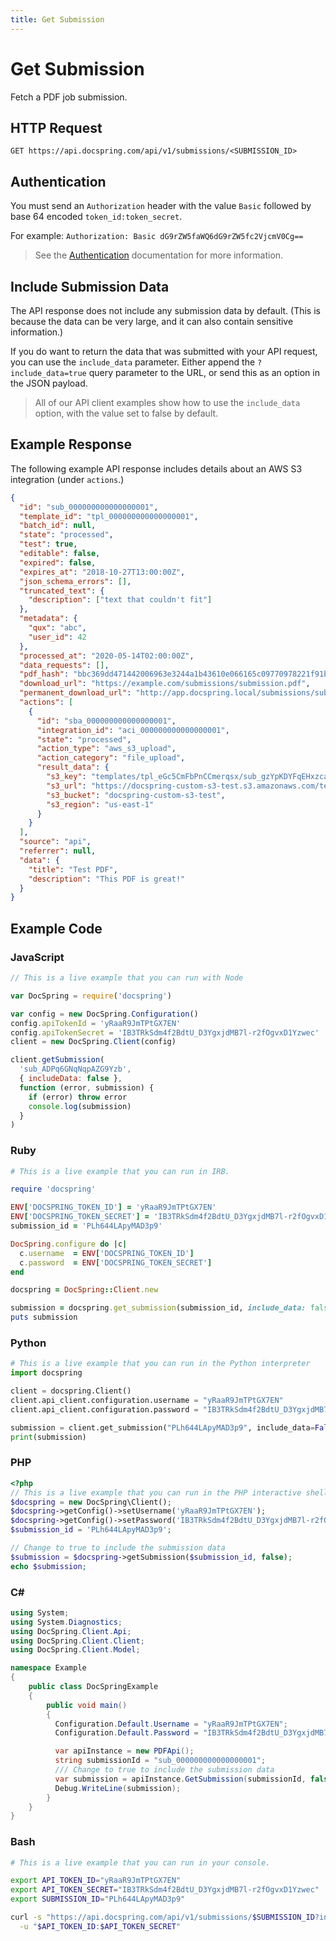 ```yaml
---
title: Get Submission
---
```


# Get Submission

Fetch a PDF job submission.

## HTTP Request

`GET https://api.docspring.com/api/v1/submissions/<SUBMISSION_ID>`

## Authentication

You must send an `Authorization` header with the value `Basic` followed by base 64 encoded `token_id:token_secret`.

For example: `Authorization: Basic dG9rZW5faWQ6dG9rZW5fc2VjcmV0Cg==`

> See the [Authentication](../install-api-client/authentication) documentation for more information.

## Include Submission Data

The API response does not include any submission data by default. (This is because the data can be very large, and it can also contain sensitive information.)

If you do want to return the data that was submitted with your API request, you can use the `include_data` parameter. Either append the `?include_data=true` query parameter to the URL, or send this as an option in the JSON payload.

> All of our API client examples show how to use the `include_data` option, with the value set to false by default.

## Example Response

The following example API response includes details about an AWS S3 integration (under `actions`.)

```json
{
  "id": "sub_000000000000000001",
  "template_id": "tpl_000000000000000001",
  "batch_id": null,
  "state": "processed",
  "test": true,
  "editable": false,
  "expired": false,
  "expires_at": "2018-10-27T13:00:00Z",
  "json_schema_errors": [],
  "truncated_text": {
    "description": ["text that couldn't fit"]
  },
  "metadata": {
    "qux": "abc",
    "user_id": 42
  },
  "processed_at": "2020-05-14T02:00:00Z",
  "data_requests": [],
  "pdf_hash": "bbc369dd471442006963e3244a1b43610e066165c09770978221f91bd7ace8f5",
  "download_url": "https://example.com/submissions/submission.pdf",
  "permanent_download_url": "http://app.docspring.local/submissions/sub_000000000000000001/download",
  "actions": [
    {
      "id": "sba_000000000000000001",
      "integration_id": "aci_000000000000000001",
      "state": "processed",
      "action_type": "aws_s3_upload",
      "action_category": "file_upload",
      "result_data": {
        "s3_key": "templates/tpl_eGc5CmFbPnCCmerqsx/sub_gzYpKDYFqEHxzca4kK.pdf",
        "s3_url": "https://docspring-custom-s3-test.s3.amazonaws.com/templates/tpl_eGc5CmFbPnCCmerqsx/sub_gzYpKDYFqEHxzca4kK.pdf",
        "s3_bucket": "docspring-custom-s3-test",
        "s3_region": "us-east-1"
      }
    }
  ],
  "source": "api",
  "referrer": null,
  "data": {
    "title": "Test PDF",
    "description": "This PDF is great!"
  }
}
```

## Example Code

### JavaScript

```javascript
// This is a live example that you can run with Node

var DocSpring = require('docspring')

var config = new DocSpring.Configuration()
config.apiTokenId = 'yRaaR9JmTPtGX7EN'
config.apiTokenSecret = 'IB3TRkSdm4f2BdtU_D3YgxjdMB7l-r2fOgvxD1Yzwec'
client = new DocSpring.Client(config)

client.getSubmission(
  'sub_ADPq6GNqNqpAZG9Yzb',
  { includeData: false },
  function (error, submission) {
    if (error) throw error
    console.log(submission)
  }
)
```

### Ruby

```ruby
# This is a live example that you can run in IRB.

require 'docspring'

ENV['DOCSPRING_TOKEN_ID'] = 'yRaaR9JmTPtGX7EN'
ENV['DOCSPRING_TOKEN_SECRET'] = 'IB3TRkSdm4f2BdtU_D3YgxjdMB7l-r2fOgvxD1Yzwec'
submission_id = 'PLh644LApyMAD3p9'

DocSpring.configure do |c|
  c.username  = ENV['DOCSPRING_TOKEN_ID']
  c.password  = ENV['DOCSPRING_TOKEN_SECRET']
end

docspring = DocSpring::Client.new

submission = docspring.get_submission(submission_id, include_data: false)
puts submission
```

### Python

```python
# This is a live example that you can run in the Python interpreter
import docspring

client = docspring.Client()
client.api_client.configuration.username = "yRaaR9JmTPtGX7EN"
client.api_client.configuration.password = "IB3TRkSdm4f2BdtU_D3YgxjdMB7l-r2fOgvxD1Yzwec"

submission = client.get_submission("PLh644LApyMAD3p9", include_data=False)
print(submission)
```

### PHP

```php
<?php
// This is a live example that you can run in the PHP interactive shell (php -a)
$docspring = new DocSpring\Client();
$docspring->getConfig()->setUsername('yRaaR9JmTPtGX7EN');
$docspring->getConfig()->setPassword('IB3TRkSdm4f2BdtU_D3YgxjdMB7l-r2fOgvxD1Yzwec');
$submission_id = 'PLh644LApyMAD3p9';

// Change to true to include the submission data
$submission = $docspring->getSubmission($submission_id, false);
echo $submission;
```

### C#

```csharp
using System;
using System.Diagnostics;
using DocSpring.Client.Api;
using DocSpring.Client.Client;
using DocSpring.Client.Model;

namespace Example
{
    public class DocSpringExample
    {
        public void main()
        {
          Configuration.Default.Username = "yRaaR9JmTPtGX7EN";
          Configuration.Default.Password = "IB3TRkSdm4f2BdtU_D3YgxjdMB7l-r2fOgvxD1Yzwec";

          var apiInstance = new PDFApi();
          string submissionId = "sub_000000000000000001";
          /// Change to true to include the submission data
          var submission = apiInstance.GetSubmission(submissionId, false);
          Debug.WriteLine(submission);
        }
    }
}
```

### Bash

```bash
# This is a live example that you can run in your console.

export API_TOKEN_ID="yRaaR9JmTPtGX7EN"
export API_TOKEN_SECRET="IB3TRkSdm4f2BdtU_D3YgxjdMB7l-r2fOgvxD1Yzwec"
export SUBMISSION_ID="PLh644LApyMAD3p9"

curl -s "https://api.docspring.com/api/v1/submissions/$SUBMISSION_ID?include_data=false" \
  -u "$API_TOKEN_ID:$API_TOKEN_SECRET"
```
